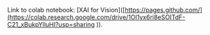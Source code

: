 
Link to colab notebook: [XAI for Vision]([https://pages.github.com/](https://colab.research.google.com/drive/1Ol1yx6ri8eSOITdF-C21_xBukpYlluHI?usp=sharing
)).

